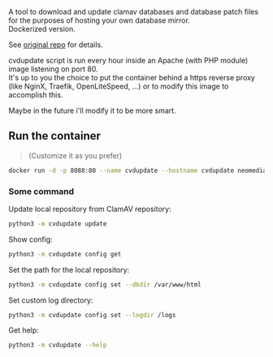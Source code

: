 A tool to download and update clamav databases and database patch files for the purposes of hosting your own database mirror.  
Dockerized version. 

See [original repo](https://github.com/Cisco-Talos/cvdupdate) for details. 

cvdupdate script is run every hour inside an Apache (with PHP module) image listening on port 80.  
It's up to you the choice to put the container behind a https reverse proxy (like NginX, Traefik, OpenLiteSpeed, ...) or to modify this image to accomplish this.

Maybe in the future i'll modify it to be more smart.

## Run the container
> (Customize it as you prefer)
```bash
docker run -d -p 8088:80 --name cvdupdate --hostname cvdupdate neomediatech/cvdupdate 
```

### Some command

Update local repository from ClamAV repository:

```bash
python3 -m cvdupdate update
```

Show config:

```bash
python3 -m cvdupdate config get
```

Set the path for the local repository:

```bash
python3 -m cvdupdate config set --dbdir /var/www/html
```

Set custom log directory:

```bash
python3 -m cvdupdate config set --logdir /logs
```

Get help:

```bash
python3 -m cvdupdate --help
```

